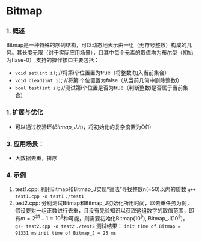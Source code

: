 # Bitmap
### 1. 概述
Bitmap是一种特殊的序列结构，可以动态地表示由一组（无符号整数）构成的几何。其长度无限（对于实际应用场景），且其中每个元素的取值均为布尔型（初始为flase-0）,支持的操作接口主要包括：
+ `void set(int i)`; //将第i个位置置为true（将整数i加入当前集合）
+ `void clead(int i)`; //将第i个位置置为false（从当前几何中删除整数i）
+ `bool test(int i)`; //测试第i个位置是否为true（判断整数i是否属于当前集合）

### 1. 扩展与优化
+ 可以通过校验环(*Bitmap_J.h*)，将初始化的复杂度置为O(1)


### 3. 应用场景：
+ 大数据去重，排序

### 4. 示例
1. test1.cpp: 利用Bitmap和Bitmap_J实现“筛法”寻找整数n(=50)以内的质数
    `g++ test1.cpp -o test1`
    `./test1`
2. test2.cpp: 分别测试Bitmap和Bitmap_J初始化所用时间，以去重任务为例，假设要对一组正数进行去重，且没有先验知识以获取这组数字的取值范围，即有$m = 2^{31}-1=10^9$种可能，则需要初始化Bitmap($10^9$), Bitmap_J($10^9$)。
    `g++ test2.cpp -o test2`
    `./test2`
测试结果：
`init time of Bitmap = 91331 ms`
`init time of Bitmap_J = 25 ms`